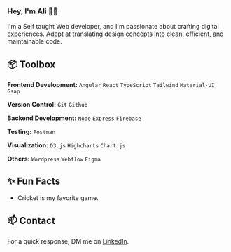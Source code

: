 ### Hey, I'm Ali 👋🏽  

I'm a Self taught Web developer, and I'm passionate about crafting digital experiences. Adept at translating design concepts into clean, efficient, and maintainable code.

 
## 📦 Toolbox

**Frontend Development:** `Angular` `React` `TypeScript` `Tailwind` `Material-UI` `Gsap`
 
**Version Control:** `Git` `Github`

**Backend Development:** `Node` `Express` `Firebase` 

**Testing:**  `Postman` 

**Visualization:**  `D3.js` `Highcharts` `Chart.js` 

**Others:**  `Wordpress` `Webflow` `Figma`
 
## ✨ Fun Facts 

- Cricket is my favorite game.

## 📫 Contact

 For a quick response, DM me on [LinkedIn](https://www.linkedin.com/in/alijavedofficial/). 
